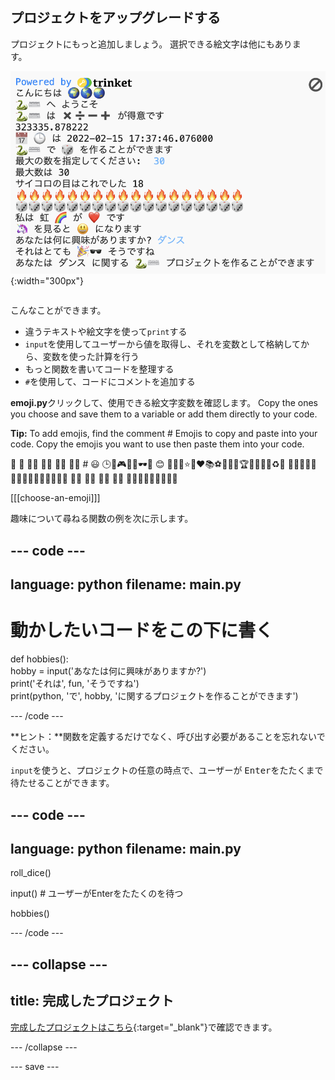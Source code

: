 ## プロジェクトをアップグレードする

<div style="display: flex; flex-wrap: wrap">
<div style="flex-basis: 200px; flex-grow: 1; margin-right: 15px;">
プロジェクトにもっと追加しましょう。 選択できる絵文字は他にもあります。
  </div>
<div>

![出力領域のより多くのテキスト、絵文字、入力で長くなったプロジェクト。](images/upgrade_ideas.png){:width="300px"} 

</div>
</div>

こんなことができます。
+ 違うテキストや絵文字を使って`print`する
+ `input`を使用してユーザーから値を取得し、それを変数として格納してから、変数を使った計算を行う
+ もっと関数を書いてコードを整理する
+ `#`を使用して、コードにコメントを追加する

**emoji.py**クリックして、使用できる絵文字変数を確認します。 Copy the ones you choose and save them to a variable or add them directly to your code.

**Tip:** To add emojis, find the comment # Emojis to copy and paste into your code. Copy the emojis you want to use then paste them into your code.

🎊 🙌 🙌🏼 🙌🏽 🙌🏾 🙌🏿 # 😃 🕒🎨🎮🔬🎉🕶️🎲 😊 🦄🚀💯⭐💛❤️📚⚽🏏🏀🥋🏆✨🥺🌈🔥♻️🌳 👩‍🦽👩🏼‍🦽👩🏽‍🦽👩🏾‍🦽👩🏿‍🦽🧘 🧘🏼 🧘🏽 🧘🏾 🧘🏿 🙋🙋🏼🙋🏽🙋🏾🙋🏿

[[[choose-an-emoji]]]

趣味について尋ねる関数の例を次に示します。

--- code ---
---
language: python
filename: main.py
---

# 動かしたいコードをこの下に書く
def hobbies():   
hobby = input('あなたは何に興味がありますか?')   
print('それは', fun, 'そうですね')   
print(python, 'で', hobby, 'に関するプロジェクトを作ることができます')

--- /code ---

**ヒント：**関数を定義するだけでなく、呼び出す必要があることを忘れないでください。

`input`を使うと、プロジェクトの任意の時点で、ユーザーが <kbd>Enter</kbd>をたたくまで待たせることができます。

--- code ---
---
language: python
filename: main.py
---

roll_dice()

input() # ユーザーがEnterをたたくのを待つ

hobbies()

--- /code ---

--- collapse ---
---
title: 完成したプロジェクト
---

[完成したプロジェクトはこちら](https://trinket.io/embed/python/2dac038492){:target="_blank"}で確認できます。

--- /collapse ---

--- save ---
